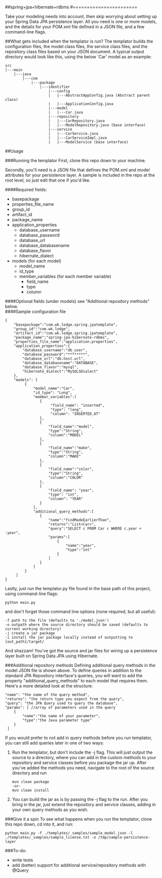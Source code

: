 ##spring+jpa+hibernate+rdbms
#=======================

Take your modeling needs into account, then skip worrying about setting up your Spring Data JPA persistence layer. All you need is one or more models, and the details for your POM.xml file defined in a JSON file, and a few command-line flags.

##What gets included when the templator is run?
The templator builds the configuration files, the model class files, the service class files, and the repository class files based on your JSON document. A typical output directory would look like this, using the below 'Car' model as an example:

	src
	|---main
		|---java
			|---com
				|---package
					|---identifier
						|---config
						|   |---AbstractAppConfig.java (Abstract parent class)
						|   |---ApplicationConfig.java
						|---model
						|   |---Car.java
						|---repository
						|   |---CarRepository.java
						|   |---ModelRepository.java (base interface)
						|---service
						|   |---CarService.java
						|   |---CarServiceImpl.java
						|   |---ModelService (base interface)
							

##Usage
 
###Running the templator
First, clone this repo down to your machine.

Secondly, you'll need is a JSON file that defines the POM.xml and model attributes for your persistence layer. A sample is included in the repo at the root level, so just edit that one if you'd like.

####Required fields:
 - basepackage
 - properties_file_name
 - group_id
 - artifact_id
 - package_name
 - application_properties
 	- database_username
 	- database_password
 	- database_url
 	- database_databasename
 	- database_flavor
 	- hibernate_dialect
 - models
 	(for each model)
 	- model_name
 	- id_type
 	- member_variables
 		(for each member variable)
 		- field_name
 		- type
 		- column
 
####Optional fields (under models)
 see "Additional repository methods" below.  			
####Sample configuration file 		

    {
        "basepackage":"com.wk.lodge.spring.jpatemplate",
        "group_id":"com.wk.lodge",
        "artifact_id":"com.wk.lodge.spring.jpatemplate",
        "package_name":"spring-jpa-hibernate-rdbms",
        "properties_file_name":"application.properties",
        "application_properties":{
        	"database_username":"db_user",
        	"database_password":"********",
        	"database_url":"db.host.url",
        	"database_databasename":"DATABASE",
        	"database_flavor":"mysql",
        	"hibernate_dialect":"MySQL5Dialect"
    	},
        "models": [
             {
                 "model_name":"Car",
                 "id_type": "Long",
                 "member_variables":[
                    {
                         "field_name": "inserted",
                         "type": "long",
                         "column": "INSERTED_AT"
                    },
                    {
                        "field_name":"model",
                        "type":"String",
                        "column":"MODEL"
                    },
                    {
                        "field_name":"make",
                        "type":"String",
                        "column":"MAKE"
                    },
                    {
                        "field_name":"color",
                        "type":"String",
                        "column":"COLOR"
                    },
                    {
                        "field_name": "year",
                        "type": "int",
                        "column": "YEAR"
                    }
                 ],
                 "additional_query_methods":[
                    {
                        "name":"findMadeEarlierThan",
                        "returns":"List<Car>",
                        "query":"SELECT c FROM Car c WHERE c.year < :year",
                        "params":[
                            {
                                "name":"year",
                                "type":"int"
                            }
                        ]
                    }
                 ]
             }
         ]
    }

Lastly, just run the templator.py file found in the base path of this project, using command-line flags:
    
    python main.py

and don't forget those command line options (none required, but all useful):

    -f path to the file (defaults to './model.json')
    -o outpath where the source directory should be saved (defaults to current working directory)
    -j create a jar package
    -i install the jar package locally instead of outputting to [out_path]/target/


And shazzam! You've got the source and jar files for wiring up a persistence layer built on Spring Data JPA using Hibernate.

###Additional repository methods
Defining additional query methods in the model JSON file is shown above. To define queries in addition to the standard JPA Repository interface's queries, you will want to add the property "additional_query_methods" to each model that requires them. Here's a more detailed look at the structure:

	"name": "the name of the query method",
	"returns": "the return type you expect from the query",
	"query": "the JPA Query used to query the database",
	"params": [ //array of parameters used in the query
		{
			"name":"the name of your parameter",
			"type":"the Java parameter type"
		}
	 ]

If you would prefer to not add in query methods before you run templator, you can still add queries later in one of two ways:

1. Run the templator, but don't include the -j flag. This will just output the source to a directory, where you can add in the custom methods to your repository and service classes before you package the jar up. After you've added the methods you need, navigate to the root of the source directory and run 

	```
    mvn clean package 
    -or-
    mvn clean install
	```

2. You can build the jar as is by passing the -j flag to the run. After you bring in the jar, just extend the repository and service classes, adding in your own query methods as you wish.

###Give it a spin
To see what happens when you run the templator, clone this repo down, cd into it, and run:

    python main.py -f ./templates/_samples/sample_model.json -l ./templates/_samples/sample_license.txt -o /tmp/sample-persistence-layer


###To-do:
 - write tests
 - add (better) support for additional service/repository methods with @Query

